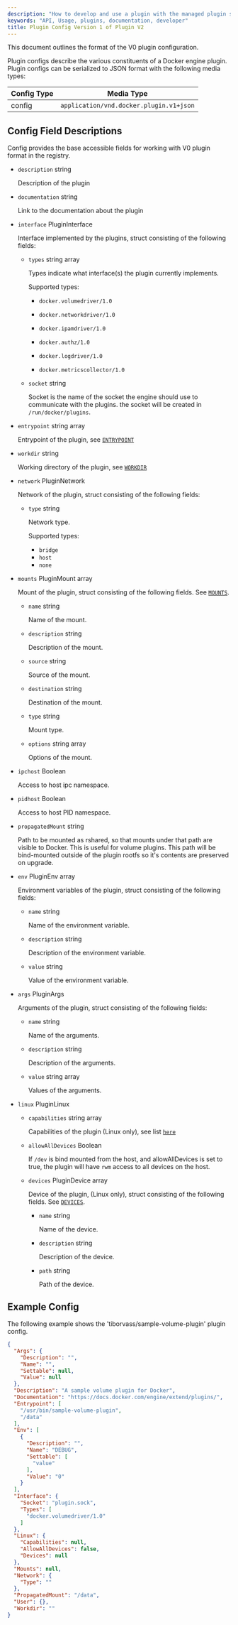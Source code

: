 ```yaml
---
description: "How to develop and use a plugin with the managed plugin system"
keywords: "API, Usage, plugins, documentation, developer"
title: Plugin Config Version 1 of Plugin V2
---
```


This document outlines the format of the V0 plugin configuration.

Plugin configs describe the various constituents of a Docker engine plugin.
Plugin configs can be serialized to JSON format with the following media types:

| Config Type | Media Type                              |
|-------------|-----------------------------------------|
| config      | `application/vnd.docker.plugin.v1+json` |

## Config Field Descriptions

Config provides the base accessible fields for working with V0 plugin format in
the registry.

- `description` string

  Description of the plugin

- `documentation` string

  Link to the documentation about the plugin

- `interface` PluginInterface

  Interface implemented by the plugins, struct consisting of the following fields:

  - `types` string array

    Types indicate what interface(s) the plugin currently implements.

    Supported types:

    - `docker.volumedriver/1.0`

    - `docker.networkdriver/1.0`

    - `docker.ipamdriver/1.0`

    - `docker.authz/1.0`

    - `docker.logdriver/1.0`

    - `docker.metricscollector/1.0`

  - `socket` string

    Socket is the name of the socket the engine should use to communicate with the plugins.
    the socket will be created in `/run/docker/plugins`.

- `entrypoint` string array

   Entrypoint of the plugin, see [`ENTRYPOINT`](https://docs.docker.com/reference/dockerfile/#entrypoint)

- `workdir` string

   Working directory of the plugin, see [`WORKDIR`](https://docs.docker.com/reference/dockerfile/#workdir)

- `network` PluginNetwork

  Network of the plugin, struct consisting of the following fields:

  - `type` string

    Network type.

    Supported types:

    - `bridge`
    - `host`
    - `none`

- `mounts` PluginMount array

  Mount of the plugin, struct consisting of the following fields.
  See [`MOUNTS`](https://github.com/opencontainers/runtime-spec/blob/master/config.md#mounts).

  - `name` string

    Name of the mount.

  - `description` string

    Description of the mount.

  - `source` string

    Source of the mount.

  - `destination` string

    Destination of the mount.

  - `type` string

    Mount type.

  - `options` string array

    Options of the mount.

- `ipchost` Boolean

   Access to host ipc namespace.

- `pidhost` Boolean

   Access to host PID namespace.

- `propagatedMount` string

   Path to be mounted as rshared, so that mounts under that path are visible to
   Docker. This is useful for volume plugins. This path will be bind-mounted
   outside of the plugin rootfs so it's contents are preserved on upgrade.

- `env` PluginEnv array

  Environment variables of the plugin, struct consisting of the following fields:

  - `name` string

    Name of the environment variable.

  - `description` string

    Description of the environment variable.

  - `value` string

    Value of the environment variable.

- `args` PluginArgs

  Arguments of the plugin, struct consisting of the following fields:

  - `name` string

    Name of the arguments.

  - `description` string

    Description of the arguments.

  - `value` string array

    Values of the arguments.

- `linux` PluginLinux

  - `capabilities` string array

    Capabilities of the plugin (Linux only), see list [`here`](https://github.com/opencontainers/runc/blob/master/libcontainer/SPEC.md#security)

  - `allowAllDevices` Boolean

    If `/dev` is bind mounted from the host, and allowAllDevices is set to true, the plugin will have `rwm` access to all devices on the host.

  - `devices` PluginDevice array

    Device of the plugin, (Linux only), struct consisting of the following fields.
    See [`DEVICES`](https://github.com/opencontainers/runtime-spec/blob/master/config-linux.md#devices).

    - `name` string

      Name of the device.

    - `description` string

      Description of the device.

    - `path` string

      Path of the device.

## Example Config

The following example shows the 'tiborvass/sample-volume-plugin' plugin config.

```json
{
  "Args": {
    "Description": "",
    "Name": "",
    "Settable": null,
    "Value": null
  },
  "Description": "A sample volume plugin for Docker",
  "Documentation": "https://docs.docker.com/engine/extend/plugins/",
  "Entrypoint": [
    "/usr/bin/sample-volume-plugin",
    "/data"
  ],
  "Env": [
    {
      "Description": "",
      "Name": "DEBUG",
      "Settable": [
        "value"
      ],
      "Value": "0"
    }
  ],
  "Interface": {
    "Socket": "plugin.sock",
    "Types": [
      "docker.volumedriver/1.0"
    ]
  },
  "Linux": {
    "Capabilities": null,
    "AllowAllDevices": false,
    "Devices": null
  },
  "Mounts": null,
  "Network": {
    "Type": ""
  },
  "PropagatedMount": "/data",
  "User": {},
  "Workdir": ""
}
```
